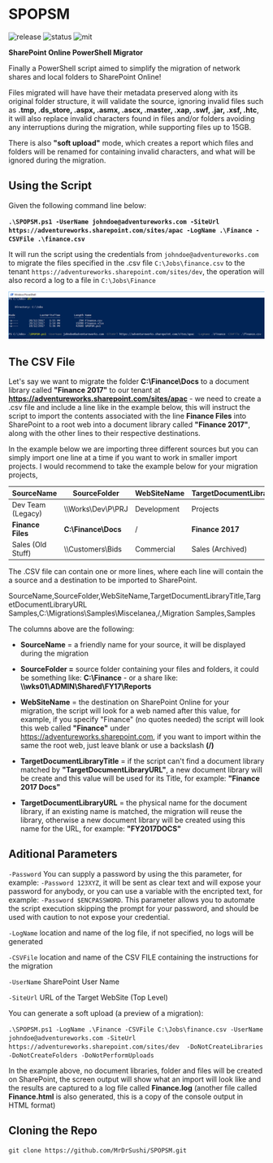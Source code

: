 # SPOPSM

![release](https://img.shields.io/badge/release-v1.0.0-blue.svg)
![status](https://img.shields.io/badge/status-stable-green.svg)
![mit](https://img.shields.io/badge/license-MIT-blue.svg)

**SharePoint Online PowerShell Migrator**

Finally a PowerShell script aimed to simplify the migration of network shares and local folders to SharePoint Online!

Files migrated will have have their metadata preserved along with its original folder structure, it will validate the source, ignoring invalid files such as **.tmp, .ds_store, .aspx, .asmx, .ascx, .master, .xap, .swf, .jar, .xsf, .htc**, it will also replace invalid characters found in files and/or folders avoiding any interruptions during the migration, while supporting files up to 15GB.

There is also **"soft upload"** mode, which creates a report which files and folders will be renamed for containing invalid characters, and what will be ignored during the migration. 


## Using the Script

Given the following command line below:

**`.\SPOPSM.ps1 -UserName johndoe@adventureworks.com -SiteUrl https://adventureworks.sharepoint.com/sites/apac -LogName .\Finance -CSVFile .\finance.csv`**

It will run the script using the credentials from `johndoe@adventureworks.com` to migrate the files specified in the .csv file `C:\Jobs\finance.csv` to the tenant `https://adventureworks.sharepoint.com/sites/dev`, the operation will also record a log to a file in `C:\Jobs\Finance`


![SPOPSM](./readme/command-line.png)





## The CSV File
Let's say we want to migrate the folder **C:\Finance\Docs** to a document library called **"Finance 2017"** to our tenant at **https://adventureworks.sharepoint.com/sites/apac** - we need to create a .csv file and include a line like in the example below, this will instruct the script to import the contents associated with the line **Finance Files** into SharePoint to a root web into a document library called **"Finance 2017"**, along with the other lines to their respective destinations.

In the example below we are importing three different sources but you can simply import one line at a time if you want to work in smaller import projects. I would recommend to take the example below for your migration projects, 

SourceName | SourceFolder | WebSiteName | TargetDocumentLibraryTitle | TargetDocumentLibraryURL
---------- | ------------ | ----------- | -------------------------- | ------------------------
Dev Team (Legacy)|\\\Works\Dev\P\PRJ|Development|Projects|Projects
**Finance Files**|**C:\Finance\Docs**|/|**Finance 2017**|**Finance**
Sales (Old Stuff)|\\\Customers\Bids|Commercial|Sales (Archived)|Sales2016


The .CSV file can contain one or more lines, where each line will contain the a source and a destination to be imported to SharePoint.


SourceName,SourceFolder,WebSiteName,TargetDocumentLibraryTitle,TargetDocumentLibraryURL
Samples,C:\Migrations\Samples\Miscelanea,/,Migration Samples,Samples


The columns above are the following:

* **SourceName** = a friendly name for your source, it will be displayed during the migration

* **SourceFolder =** source folder containing your files and folders, it could be something like: **C:\Finance** - or a share like: **\\\wks01\ADMIN\Shared\FY17\Reports**

* **WebSiteName** = the destination on SharePoint Online for your migration, the script will look for a web named after this value, for example, if you specify "Finance" (no quotes needed) the script will look this web called **"Finance"** under https://adventureworks.sharepoint.com, if you want to import within the same the root web, just leave blank or use a backslash **(/)**

* **TargetDocumentLibraryTitle** = if the script can't find a document library matched by **"TargetDocumentLibraryURL"**, a new document library will be create and this value will be used for its Title, for example: **"Finance 2017 Docs"**

* **TargetDocumentLibraryURL** = the physical name for the document library, if an existing name is matched, the migration will reuse the library, otherwise a new document library will be created using this name for the URL, for example: **"FY2017DOCS"**



## Aditional Parameters



`-Password` You can supply a password by using the this parameter, for example: `-Password 123XYZ`, it will be sent as clear text and will expose your password for anybody, or you can use a variable with the encripted text, for example: `-Password $ENCPASSWORD`. This parameter allows you to automate the script execution skipping the prompt for your password, and should be used with caution to not expose your credential.


`-LogName` location and name of the log file, if not specified, no logs will be generated

`-CSVFile` location and name of the CSV FILE containing the instructions for the migration

`-UserName` SharePoint User Name

`-SiteUrl` URL of the Target WebSite (Top Level)



You can generate a soft upload (a preview of a migration):

`
.\SPOPSM.ps1 -LogName .\Finance -CSVFile C:\Jobs\finance.csv -UserName johndoe@adventureworks.com -SiteUrl https://adventureworks.sharepoint.com/sites/dev  -DoNotCreateLibraries -DoNotCreateFolders -DoNotPerformUploads
`

In the example above, no document libraries, folder and files will be created on SharePoint, the screen output will show what an import will look like and the results are captured to a log file called **Finance.log** (another file called **Finance.html** is also generated, this is a copy of the console output in HTML format)


## Cloning the Repo

`git clone https://github.com/MrDrSushi/SPOPSM.git`